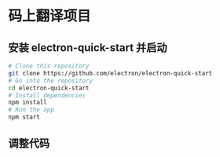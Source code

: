 # 码上翻译项目

## 安装 electron-quick-start 并启动

```bash
# Clone this repository
git clone https://github.com/electron/electron-quick-start
# Go into the repository
cd electron-quick-start
# Install dependencies
npm install
# Run the app
npm start
```

## 调整代码
